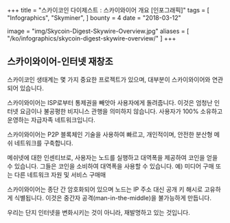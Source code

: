 +++
title = "스카이코인 다이제스트 : 스카이와이어 개요 [인포그래픽]"
tags = [
    "Infographics",
    "Skyminer",
]
bounty = 4
date = "2018-03-12"

image = "img/Skycoin-Digest-Skywire-Overview.jpg"
aliases = [
	"/ko/infographics/skycoin-digest-skywire-overview/"
]
+++

## 스카이와이어-인터넷 재창조

스카이코인 생태계는 몇 가지 중요한 프로젝트가 있으며, 대부분이 스카이와이어와 연관되어 있습니다.

스카이와이어는 ISP로부터 통제권을 빼앗아 사용자에게 돌려줍니다. 이것은 엄청난 인터넷 요금이나 불공평한 비지니스 관행을 의미하지 않습니다. 사용자가 100% 소유하고 운영하는 자급자족 네트워크입니다.

스카이와이어는 P2P 블록체인 기술을 사용하여 빠르고, 개인적이며, 안전한 분산형 메쉬 네트워크를 구축합니다.

메쉬넷에 대한 인센티브로, 사용자는 노드를 실행하고 대역폭을 제공하여 코인을 얻을 수 있습니다. 그들은 코인을 소비하여 대역폭을 사용할 수 있습니다. 예) 미디어 구매 또는 다른 네트워크 자원 및 서비스 구매매

스카이와이어는 종단 간 암호화되어 있으며 노드는 IP 주소 대신 공개 키 해시로 고유하게 식별됩니다. 이것은 중간자 공격(man-in-the-middle)을 불가능하게 만듭니다.

우리는 단지 인터넷을 변화시키는 것이 아니라, 재발명하고 있는 것입니다.

